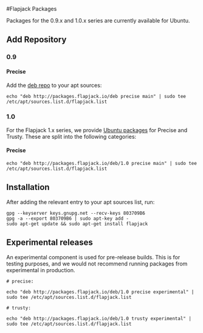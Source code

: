 #Flapjack Packages

Packages for the 0.9.x and 1.0.x series are currently available for Ubuntu.

## Add Repository

### 0.9
#### Precise
Add the [deb repo](http://packages.flapjack.io/deb) to your apt sources:

```
echo "deb http://packages.flapjack.io/deb precise main" | sudo tee /etc/apt/sources.list.d/flapjack.list
```

### 1.0
For the Flapjack 1.x series, we provide [Ubuntu packages](http://packages.flapjack.io/deb/1.0) for Precise and Trusty.  These are split into the following categories:

#### Precise

```
echo "deb http://packages.flapjack.io/deb/1.0 precise main" | sudo tee /etc/apt/sources.list.d/flapjack.list
```

## Installation

After adding the relevant entry to your apt sources list, run:

```
gpg --keyserver keys.gnupg.net --recv-keys 803709B6
gpg -a --export 803709B6 | sudo apt-key add -
sudo apt-get update && sudo apt-get install flapjack
```

## Experimental releases

An experimental component is used for pre-release builds.  This is for testing purposes, and we would not recommend running packages from experimental in production.

```
# precise:

echo "deb http://packages.flapjack.io/deb/1.0 precise experimental" | sudo tee /etc/apt/sources.list.d/flapjack.list

# trusty:

echo "deb http://packages.flapjack.io/deb/1.0 trusty experimental" | sudo tee /etc/apt/sources.list.d/flapjack.list
```
